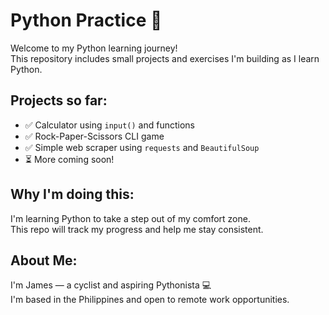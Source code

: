 # Python Practice 🐍

Welcome to my Python learning journey!  
This repository includes small projects and exercises I'm building as I learn Python.

## Projects so far:
- ✅ Calculator using `input()` and functions
- ✅ Rock-Paper-Scissors CLI game
- ✅ Simple web scraper using `requests` and `BeautifulSoup`
- ⏳ More coming soon!

## Why I'm doing this:
I'm learning Python to take a step out of my comfort zone.  
This repo will track my progress and help me stay consistent.

## About Me:
I'm James — a cyclist and aspiring Pythonista 💻  
I'm based in the Philippines and open to remote work opportunities.

